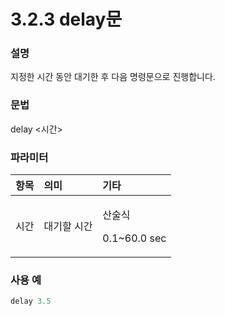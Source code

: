 # 3.2.3 delay문

### 설명

지정한 시간 동안 대기한 후 다음 명령문으로 진행합니다.

### 문법

delay &lt;시간&gt;

### 파라미터

<table>
  <thead>
    <tr>
      <th style="text-align:left">&#xD56D;&#xBAA9;</th>
      <th style="text-align:left">&#xC758;&#xBBF8;</th>
      <th style="text-align:left">&#xAE30;&#xD0C0;</th>
    </tr>
  </thead>
  <tbody>
    <tr>
      <td style="text-align:left">&#xC2DC;&#xAC04;</td>
      <td style="text-align:left">&#xB300;&#xAE30;&#xD560; &#xC2DC;&#xAC04;</td>
      <td style="text-align:left">
        <p>&#xC0B0;&#xC220;&#xC2DD;</p>
        <p>0.1~60.0 sec</p>
      </td>
    </tr>
  </tbody>
</table>

### 사용 예

```javascript
delay 3.5
```



